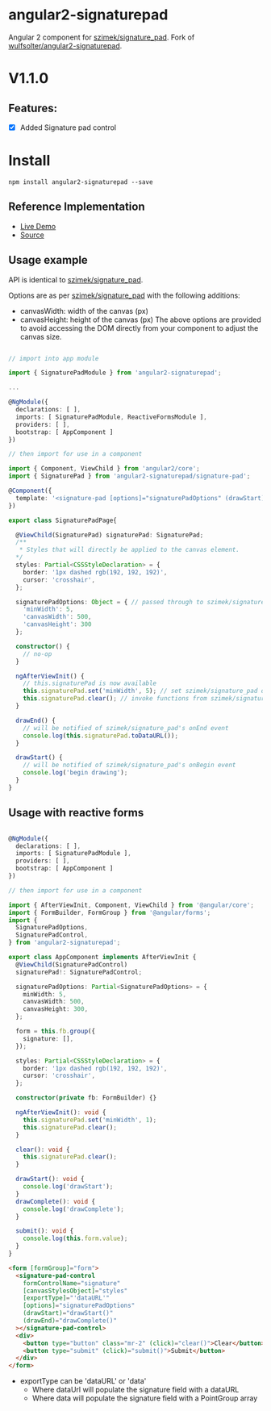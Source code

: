 # angular2-signaturepad

Angular 2 component for [szimek/signature_pad](https://www.npmjs.com/package/signature_pad).
Fork of [wulfsolter/angular2-signaturepad](https://www.npmjs.com/package/angular2-signaturepad).

# V1.1.0
  ## Features:
  - [x] Added Signature pad control
# Install 

`npm install angular2-signaturepad --save`

## Reference Implementation

- [Live Demo](http://lathonez.com/angular2-signaturepad-demo/)
- [Source](https://github.com/lathonez/angular2-signaturepad-demo)

## Usage example

API is identical to [szimek/signature_pad](https://www.npmjs.com/package/signature_pad).

Options are as per [szimek/signature_pad](https://www.npmjs.com/package/signature_pad) with the following additions:

- canvasWidth: width of the canvas (px)
- canvasHeight: height of the canvas (px)
  The above options are provided to avoid accessing the DOM directly from your component to adjust the canvas size.

```typescript

// import into app module

import { SignaturePadModule } from 'angular2-signaturepad';

...

@NgModule({
  declarations: [ ],
  imports: [ SignaturePadModule, ReactiveFormsModule ],
  providers: [ ],
  bootstrap: [ AppComponent ]
})

// then import for use in a component

import { Component, ViewChild } from 'angular2/core';
import { SignaturePad } from 'angular2-signaturepad/signature-pad';

@Component({
  template: '<signature-pad [options]="signaturePadOptions" (drawStart)="drawStart()" [canvasStylesObject]="styles" (drawEnd)="drawEnd()"></signature-pad>'
})

export class SignaturePadPage{

  @ViewChild(SignaturePad) signaturePad: SignaturePad;
  /**
   * Styles that will directly be applied to the canvas element.
  */
  styles: Partial<CSSStyleDeclaration> = {
    border: '1px dashed rgb(192, 192, 192)',
    cursor: 'crosshair',
  };

  signaturePadOptions: Object = { // passed through to szimek/signature_pad constructor
    'minWidth': 5,
    'canvasWidth': 500,
    'canvasHeight': 300
  };

  constructor() {
    // no-op
  }

  ngAfterViewInit() {
    // this.signaturePad is now available
    this.signaturePad.set('minWidth', 5); // set szimek/signature_pad options at runtime
    this.signaturePad.clear(); // invoke functions from szimek/signature_pad API
  }

  drawEnd() {
    // will be notified of szimek/signature_pad's onEnd event
    console.log(this.signaturePad.toDataURL());
  }

  drawStart() {
    // will be notified of szimek/signature_pad's onBegin event
    console.log('begin drawing');
  }
}
```

## Usage with reactive forms

``` typescript

@NgModule({
  declarations: [ ],
  imports: [ SignaturePadModule ],
  providers: [ ],
  bootstrap: [ AppComponent ]
})

// then import for use in a component

import { AfterViewInit, Component, ViewChild } from '@angular/core';
import { FormBuilder, FormGroup } from '@angular/forms';
import {
  SignaturePadOptions,
  SignaturePadControl,
} from 'angular2-signaturepad';

export class AppComponent implements AfterViewInit {
  @ViewChild(SignaturePadControl)
  signaturePad!: SignaturePadControl;

  signaturePadOptions: Partial<SignaturePadOptions> = {
    minWidth: 5,
    canvasWidth: 500,
    canvasHeight: 300,
  };

  form = this.fb.group({
    signature: [],
  });

  styles: Partial<CSSStyleDeclaration> = {
    border: '1px dashed rgb(192, 192, 192)',
    cursor: 'crosshair',
  };

  constructor(private fb: FormBuilder) {}

  ngAfterViewInit(): void {
    this.signaturePad.set('minWidth', 1);
    this.signaturePad.clear();
  }

  clear(): void {
    this.signaturePad.clear();
  }

  drawStart(): void {
    console.log('drawStart');
  }
  drawComplete(): void {
    console.log('drawComplete');
  }

  submit(): void {
    console.log(this.form.value);
  }
}

```

``` html
<form [formGroup]="form">
  <signature-pad-control
    formControlName="signature"
    [canvasStylesObject]="styles"
    [exportType]="'dataURL'"
    [options]="signaturePadOptions"
    (drawStart)="drawStart()"
    (drawEnd)="drawComplete()"
  ></signature-pad-control>
  <div>
    <button type="button" class="mr-2" (click)="clear()">Clear</button>
    <button type="submit" (click)="submit()">Submit</button>
  </div>
</form>
```

* exportType can be 'dataURL' or 'data'
  * Where dataUrl will populate the signature field with a dataURL
  * Where data will populate the signature field with a PointGroup array

